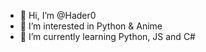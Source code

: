 - 👋 Hi, I’m @Hader0
- 👀 I’m interested in Python & Anime
- 🌱 I’m currently learning Python, JS and C#

<!---
Hader0/Hader0 is a ✨ special ✨ repository because its `README.md` (this file) appears on your GitHub profile.
You can click the Preview link to take a look at your changes.
--->
